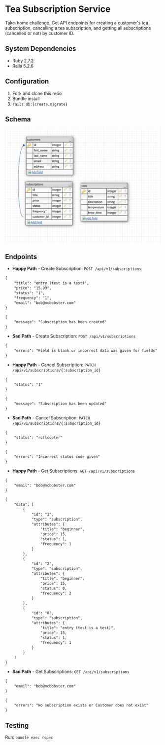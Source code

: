 # Tea Subscription Service
Take-home challenge. Get API endpoints for creating a customer's tea subscription, cancelling a tea subscription, and getting all subscriptions (cancelled or not) by customer ID.

## System Dependencies

* Ruby 2.7.2
* Rails 5.2.6

## Configuration

1. Fork and clone this repo
2. Bundle install
3. `rails db:{create,migrate}`

## Schema

![database schema](https://github.com/kon-ham/tea-subscription/blob/main/Screen%20Shot%202021-09-23%20at%203.24.37%20PM.png?raw=true)

## Endpoints

* **Happy Path** - Create Subscription: `POST /api/v1/subscriptions`
```
{
	"title": "entry (test is a test)",
	"price": "15.99",
	"status": "1",
	"frequency": "1",
	"email": "bob@mcbobster.com"
}
```
```
{
	"message": "Subscription has been created"
}
```
* **Sad Path** - Create Subscription: `POST /api/v1/subscriptions`
```
{
	"errors": "Field is blank or incorrect data was given for fields"
}
```
* **Happy Path** - Cancel Subscription: `PATCH /api/v1/subscriptions/{:subscription_id}`
```
{
	"status": "1"
}
```
```
{
	"message": "Subscription has been updated"
}
```
* **Sad Path** - Cancel Subscription: `PATCH /api/v1/subscriptions/{:subscription_id}`
```
{
	"status": "roflcopter"
}
```
```
{
	"errors": "Incorrect status code given"
}
```

* **Happy Path** - Get Subscriptions: `GET /api/v1/subscriptions`
```
{
	"email": "bob@mcbobster.com"
}
```
```
{
	"data": [
		{
			"id": "1",
			"type": "subscription",
			"attributes": {
				"title": "beginner",
				"price": 15,
				"status": 1,
				"frequency": 1
			}
		},
		{
			"id": "2",
			"type": "subscription",
			"attributes": {
				"title": "beginner",
				"price": 15,
				"status": 0,
				"frequency": 2
			}
		},
		{
			"id": "8",
			"type": "subscription",
			"attributes": {
				"title": "entry (test is a test)",
				"price": 15,
				"status": 1,
				"frequency": 1
			}
		}
	]
}
```
* **Sad Path** - Get Subscriptions: `GET /api/v1/subscriptions`
```
{
	"email": "bob@mcbobster.com"
}
```
```
{
    "errors": "No subscription exists or Customer does not exist"
}
```
## Testing
Run: `bundle exec rspec`
